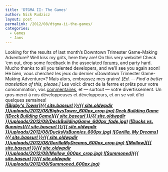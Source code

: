 ```yaml
---
title: 'DTGMA II: The Games'
author: Nick Rudzicz
layout: post
permalink: /2012/08/dtgma-ii-the-games/
categories:
  - Games
  - Jams
---
```

<div class="ezcol ezcol-one-half">
Looking for the results of last month&#8217;s Downtown Trimester Game-Making Adventure? Well kiss my grits, here they are! On this very website! Check &#8216;em out, drop some feedback in the associated <a href="http://oldforum.mrgs.ca/index.php/topic,39.0.html">forums</a>, and party hard.
Mucho thanks to all you talented developers, and we&#8217;ll see you again soon!</div><div class="ezcol ezcol-one-half ezcol-last">
H&eacute; bien, vous cherchez les jeux du dernier &laquo;Downtown Trimester Game-Making Adventure&raquo;? Mais alors, embrassez mes grains! <em>[Ed. -- Find a better translation of this, please.]</em> Les voici: direct de la ferme et pr&ecirc;ts pour votre consommation, vos <a href="http://oldforum.mrgs.ca/index.php/topic,39.0.html">commentaires</a>, et &#8212; surtout &#8212; votre divertissement.
Un gros merci &agrave; nos d&eacute;veloppeuses et d&eacute;veloppeurs, et on se voit d&#8217;ici quelques semaines!</div><div class="ezcol-divider">
        </div>
<em><strong><a href="http://oldforum.mrgs.ca/index.php/topic,40.0.html">![Bigby&#039;s Tower]({{ site.baseurl }}/{{ site.oldwpdir }}/uploads/2012/08/BigbysTower_600px_crop.jpg)</a>
<em><strong><a href="">Deck Building Game</a></strong></em><br /> <a href="{{ site.baseurl }}/{{ site.oldwpdir }}/uploads/2012/08/DeckBuildingGame_600px_fade.jpg">![Deck Building Game]({{ site.baseurl }}/{{ site.oldwpdir }}/uploads/2012/08/DeckBuildingGame_600px_fade.jpg)</a>
<em><strong><a href="http://oldforum.mrgs.ca/index.php/topic,46.0.html">![Ducks vs. Bunnies]({{ site.baseurl }}/{{ site.oldwpdir }}/uploads/2012/08/DucksVsBunnies_600px.jpg)</a>
<em><strong><a href="http://oldforum.mrgs.ca/index.php/topic,44.0.html">![Gorilla, My Dreams]({{ site.baseurl }}/{{ site.oldwpdir }}/uploads/2012/08/GorillaMyDreams_600px_crop.jpg)</a>
<em><strong><a href="http://oldforum.mrgs.ca/index.php/topic,42.0.html">![Mollow]({{ site.baseurl }}/{{ site.oldwpdir }}/uploads/2012/08/Mollow_600px_crop.jpg)</a>
<em><strong><a href="http://oldforum.mrgs.ca/index.php/topic,47.0.html">![Summoned]({{ site.baseurl }}/{{ site.oldwpdir }}/uploads/2012/08/Summoned_600px.jpg)</a>
